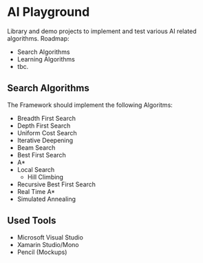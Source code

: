 AI Playground
=============

Library and demo projects to implement and test various AI related algorithms. Roadmap:

* Search Algorithms
* Learning Algorithms
* tbc.

## Search Algorithms

The Framework should implement the following Algoritms:

* Breadth First Search
* Depth First Search
* Uniform Cost Search
* Iterative Deepening
* Beam Search
* Best First Search
* A*
* Local Search
	* Hill Climbing
* Recursive Best First Search
* Real Time A*
* Simulated Annealing

## Used Tools

* Microsoft Visual Studio
* Xamarin Studio/Mono
* Pencil (Mockups)